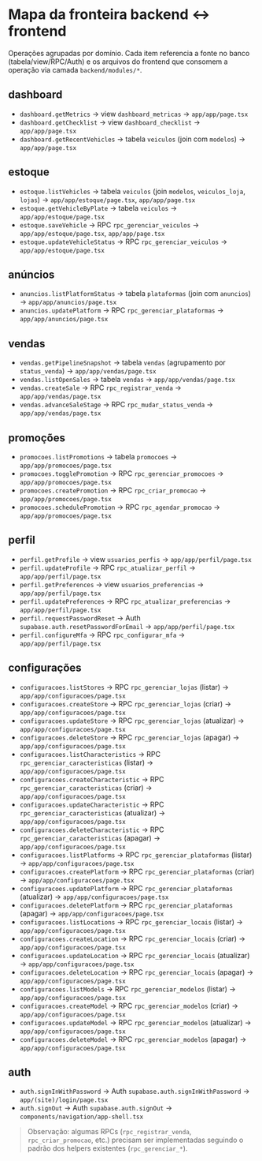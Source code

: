 # Mapa da fronteira backend ↔ frontend

Operações agrupadas por domínio. Cada item referencia a fonte no banco (tabela/view/RPC/Auth) e os arquivos do frontend que consomem a operação via camada `backend/modules/*`.

## dashboard
- `dashboard.getMetrics` → view `dashboard_metricas` → `app/app/page.tsx`
- `dashboard.getChecklist` → view `dashboard_checklist` → `app/app/page.tsx`
- `dashboard.getRecentVehicles` → tabela `veiculos` (join com `modelos`) → `app/app/page.tsx`

## estoque
- `estoque.listVehicles` → tabela `veiculos` (join `modelos`, `veiculos_loja`, `lojas`) → `app/app/estoque/page.tsx`, `app/app/page.tsx`
- `estoque.getVehicleByPlate` → tabela `veiculos` → `app/app/estoque/page.tsx`
- `estoque.saveVehicle` → RPC `rpc_gerenciar_veiculos` → `app/app/estoque/page.tsx`, `app/app/page.tsx`
- `estoque.updateVehicleStatus` → RPC `rpc_gerenciar_veiculos` → `app/app/estoque/page.tsx`

## anúncios
- `anuncios.listPlatformStatus` → tabela `plataformas` (join com `anuncios`) → `app/app/anuncios/page.tsx`
- `anuncios.updatePlatform` → RPC `rpc_gerenciar_plataformas` → `app/app/anuncios/page.tsx`

## vendas
- `vendas.getPipelineSnapshot` → tabela `vendas` (agrupamento por `status_venda`) → `app/app/vendas/page.tsx`
- `vendas.listOpenSales` → tabela `vendas` → `app/app/vendas/page.tsx`
- `vendas.createSale` → RPC `rpc_registrar_venda` → `app/app/vendas/page.tsx`
- `vendas.advanceSaleStage` → RPC `rpc_mudar_status_venda` → `app/app/vendas/page.tsx`

## promoções
- `promocoes.listPromotions` → tabela `promocoes` → `app/app/promocoes/page.tsx`
- `promocoes.togglePromotion` → RPC `rpc_gerenciar_promocoes` → `app/app/promocoes/page.tsx`
- `promocoes.createPromotion` → RPC `rpc_criar_promocao` → `app/app/promocoes/page.tsx`
- `promocoes.schedulePromotion` → RPC `rpc_agendar_promocao` → `app/app/promocoes/page.tsx`

## perfil
- `perfil.getProfile` → view `usuarios_perfis` → `app/app/perfil/page.tsx`
- `perfil.updateProfile` → RPC `rpc_atualizar_perfil` → `app/app/perfil/page.tsx`
- `perfil.getPreferences` → view `usuarios_preferencias` → `app/app/perfil/page.tsx`
- `perfil.updatePreferences` → RPC `rpc_atualizar_preferencias` → `app/app/perfil/page.tsx`
- `perfil.requestPasswordReset` → Auth `supabase.auth.resetPasswordForEmail` → `app/app/perfil/page.tsx`
- `perfil.configureMfa` → RPC `rpc_configurar_mfa` → `app/app/perfil/page.tsx`

## configurações
- `configuracoes.listStores` → RPC `rpc_gerenciar_lojas` (listar) → `app/app/configuracoes/page.tsx`
- `configuracoes.createStore` → RPC `rpc_gerenciar_lojas` (criar) → `app/app/configuracoes/page.tsx`
- `configuracoes.updateStore` → RPC `rpc_gerenciar_lojas` (atualizar) → `app/app/configuracoes/page.tsx`
- `configuracoes.deleteStore` → RPC `rpc_gerenciar_lojas` (apagar) → `app/app/configuracoes/page.tsx`
- `configuracoes.listCharacteristics` → RPC `rpc_gerenciar_caracteristicas` (listar) → `app/app/configuracoes/page.tsx`
- `configuracoes.createCharacteristic` → RPC `rpc_gerenciar_caracteristicas` (criar) → `app/app/configuracoes/page.tsx`
- `configuracoes.updateCharacteristic` → RPC `rpc_gerenciar_caracteristicas` (atualizar) → `app/app/configuracoes/page.tsx`
- `configuracoes.deleteCharacteristic` → RPC `rpc_gerenciar_caracteristicas` (apagar) → `app/app/configuracoes/page.tsx`
- `configuracoes.listPlatforms` → RPC `rpc_gerenciar_plataformas` (listar) → `app/app/configuracoes/page.tsx`
- `configuracoes.createPlatform` → RPC `rpc_gerenciar_plataformas` (criar) → `app/app/configuracoes/page.tsx`
- `configuracoes.updatePlatform` → RPC `rpc_gerenciar_plataformas` (atualizar) → `app/app/configuracoes/page.tsx`
- `configuracoes.deletePlatform` → RPC `rpc_gerenciar_plataformas` (apagar) → `app/app/configuracoes/page.tsx`
- `configuracoes.listLocations` → RPC `rpc_gerenciar_locais` (listar) → `app/app/configuracoes/page.tsx`
- `configuracoes.createLocation` → RPC `rpc_gerenciar_locais` (criar) → `app/app/configuracoes/page.tsx`
- `configuracoes.updateLocation` → RPC `rpc_gerenciar_locais` (atualizar) → `app/app/configuracoes/page.tsx`
- `configuracoes.deleteLocation` → RPC `rpc_gerenciar_locais` (apagar) → `app/app/configuracoes/page.tsx`
- `configuracoes.listModels` → RPC `rpc_gerenciar_modelos` (listar) → `app/app/configuracoes/page.tsx`
- `configuracoes.createModel` → RPC `rpc_gerenciar_modelos` (criar) → `app/app/configuracoes/page.tsx`
- `configuracoes.updateModel` → RPC `rpc_gerenciar_modelos` (atualizar) → `app/app/configuracoes/page.tsx`
- `configuracoes.deleteModel` → RPC `rpc_gerenciar_modelos` (apagar) → `app/app/configuracoes/page.tsx`

## auth
- `auth.signInWithPassword` → Auth `supabase.auth.signInWithPassword` → `app/(site)/login/page.tsx`
- `auth.signOut` → Auth `supabase.auth.signOut` → `components/navigation/app-shell.tsx`

> Observação: algumas RPCs (`rpc_registrar_venda`, `rpc_criar_promocao`, etc.) precisam ser implementadas seguindo o padrão dos helpers existentes (`rpc_gerenciar_*`).
